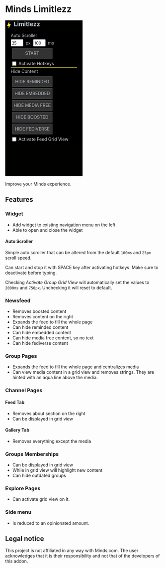 # Minds Limitlezz

![Minds Limitlezz Widget](./assets/img/v1.10-minds-limitlezz-widget.png)

Improve your Minds experience.

## Features

### Widget

- Add widget to existing navigation menu on the left
- Able to open and close the widget

#### Auto Scroller

Simple auto scroller that can be altered from the default `100ms` and `25px` scroll speed.

Can start and stop it with SPACE key after activating hotkeys. Make sure to deactivate before typing.

Checking *Activate Group Grid View* will automatically set the values to `2000ms` and `750px`. Unchecking it will reset to default.

### Newsfeed

- Removes boosted content
- Removes content on the right
- Expands the feed to fill the whole page
- Can hide reminded content
- Can hide embedded content
- Can hide media free content, so no text
- Can hide fediverse content

### Group Pages

- Expands the feed to fill the whole page and centralizes media
- Can view media content in a grid view and removes strings. They are hinted with an aqua line above the media.

### Channel Pages

#### Feed Tab

- Removes about section on the right
- Can be displayed in grid view

#### Gallery Tab

- Removes everything except the media

### Groups Memberships

- Can be displayed in grid view
- While in grid view will highlight new content
- Can hide outdated groups

### Explore Pages

- Can activate grid view on it.

### Side menu

- Is reduced to an opinionated amount.

## Legal notice

This project is not affiliated in any way with Minds.com. 
The user acknowledges that it is their responsibility and not that of the developers of this addon.
